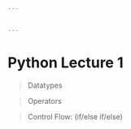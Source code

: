 ```yaml
---


---
```


<h1 id="python-lecture-1">Python Lecture 1</h1>
<blockquote>
<p>Datatypes</p>
</blockquote>
<blockquote>
<p>Operators</p>
</blockquote>
<blockquote>
<p>Control Flow: (if/else if/else)</p>
</blockquote>

